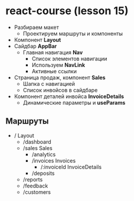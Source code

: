 # react-course (lesson 15)

- Разбираем макет
  - Проектируем маршруты и компоненты
- Компонент **Layout**
- Сайдбар **AppBar**
  - Главная навигация **Nav**
    - Список элементов навигации
    - Используем **NavLink**
    - Активные ссылки
- Страница продаж, компонент **Sales**
  - Шапка с навигацией
  - Список инвойсов в сайдбаре
- Компонент деталей инвойса **InvoiceDetails**
  - Динамические параметры и **useParams**

## Маршруты

- / Layout
  - /dashboard
  - /sales Sales
    - /analytics
    - /invoices Invoices
      - /:invoiceId InvoiceDetails
    - /deposits
  - /reports
  - /feedback
  - /customers
